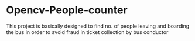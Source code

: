 # Opencv-People-counter
This project is basically designed to find no. of people leaving and boarding the bus in order to avoid fraud in ticket collection by bus conductor
